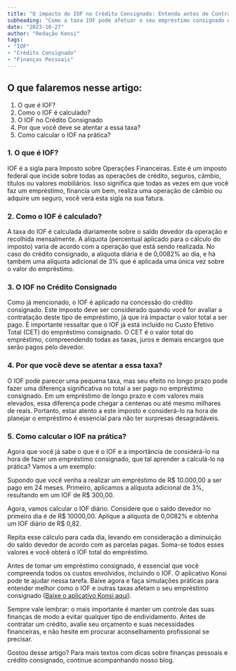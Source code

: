 ```yaml
---
title: "O impacto do IOF no Crédito Consignado: Entenda antes de Contratar"
subheading: "Como a taxa IOF pode afetuar o seu empréstimo consignado e porque você deve estar atento a ela."
date: "2023-10-27"
author: "Redação Konsi"
tags:
- "IOF"
- "Crédito Consignado"
- "Finanças Pessoais"
---
```


## O que falaremos nesse artigo:
1. O que é IOF?
2. Como o IOF é calculado?
3. O IOF no Crédito Consignado
4. Por que você deve se atentar a essa taxa?
5. Como calcular o IOF na prática?

### **1. O que é IOF?**
IOF é a sigla para Imposto sobre Operações Financeiras. Este é um imposto federal que incide sobre todas as operações de crédito, seguros, câmbio, títulos ou valores mobiliários. Isso significa que todas as vezes em que você faz um empréstimo, financia um bem, realiza uma operação de câmbio ou adquire um seguro, você verá esta sigla na sua fatura.

### **2. Como o IOF é calculado?**
A taxa do IOF é calculada diariamente sobre o saldo devedor da operação e recolhida mensalmente. A alíquota (percentual aplicado para o cálculo do imposto) varia de acordo com a operação que está sendo realizada. No caso do crédito consignado, a alíquota diária é de 0,0082% ao dia, e há também uma alíquota adicional de 3% que é aplicada uma única vez sobre o valor do empréstimo.

### **3. O IOF no Crédito Consignado**
Como já mencionado, o IOF é aplicado na concessão do crédito consignado. Este imposto deve ser considerado quando você for avaliar a contratação deste tipo de empréstimo, já que irá impactar o valor total a ser pago.
É importante ressaltar que o IOF já está incluído no Custo Efetivo Total (CET) do empréstimo consignado. O CET é o valor total do empréstimo, compreendendo todas as taxas, juros e demais encargos que serão pagos pelo devedor.

### **4. Por que você deve se atentar a essa taxa?**
O IOF pode parecer uma pequena taxa, mas seu efeito no longo prazo pode fazer uma diferença significativa no total a ser pago no empréstimo consignado. Em um empréstimo de longo prazo e com valores mais elevados, essa diferença pode chegar a centenas ou até mesmo milhares de reais. Portanto, estar atento a este imposto e considerá-lo na hora de planejar o empréstimo é essencial para não ter surpresas desagradáveis.

### **5. Como calcular o IOF na prática?**
Agora que você já sabe o que é o IOF e a importância de considerá-lo na hora de fazer um empréstimo consignado, que tal aprender a calculá-lo na prática? Vamos a um exemplo:

Supondo que você venha a realizar um empréstimo de R$ 10.000,00 a ser pago em 24 meses. Primeiro, aplicamos a alíquota adicional de 3%, resultando em um IOF de R$ 300,00.

Agora, vamos calcular o IOF diário. Considere que o saldo devedor no primeiro dia é de R$ 10000,00. Aplique a alíquota de 0,0082% e obtenha um IOF diário de R$ 0,82.

Repita esse cálculo para cada dia, levando em consideração a diminuição do saldo devedor de acordo com as parcelas pagas. Soma-se todos esses valores e você obterá o IOF total do empréstimo. 

Antes de tomar um empréstimo consignado, é essencial que você compreenda todos os custos envolvidos, incluindo o IOF. O aplicativo Konsi pode te ajudar nessa tarefa. Baixe agora e faça simulações práticas para entender melhor como o IOF e outras taxas afetam o seu empréstimo consignado ([Baixe o aplicativo Konsi aqui](konsi.com.br/download)).

Sempre vale lembrar: o mais importante é manter um controle das suas finanças de modo a evitar qualquer tipo de endividamento. Antes de contratar um crédito, avalie seu orçamento e suas necessidades financeiras, e não hesite em procurar aconselhamento profissional se precisar.

Gostou desse artigo? Para mais textos com dicas sobre finanças pessoais e crédito consignado, continue acompanhando nosso blog.